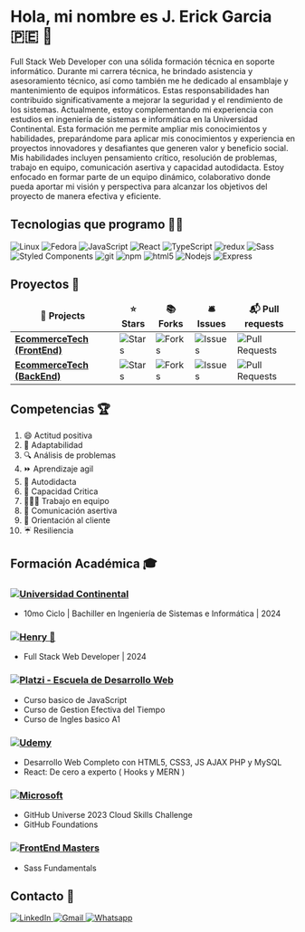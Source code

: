 # Hola, mi nombre es J. Erick Garcia 🇵🇪 👋

Full Stack Web Developer con una sólida formación técnica en soporte informático. Durante mi carrera técnica, he brindado asistencia y asesoramiento técnico, así como también me he dedicado al ensamblaje y mantenimiento de equipos informáticos. Estas responsabilidades han contribuido significativamente a mejorar la seguridad y el rendimiento de los sistemas.
Actualmente, estoy complementando mi experiencia con estudios en ingeniería de sistemas e informática en la Universidad Continental. Esta formación me permite ampliar mis conocimientos y habilidades, preparándome para aplicar mis conocimientos y experiencia en proyectos innovadores y desafiantes que generen valor y
beneficio social.
Mis habilidades incluyen pensamiento crítico, resolución de problemas, trabajo en equipo, comunicación asertiva y capacidad autodidacta. Estoy enfocado en formar parte de un equipo dinámico, colaborativo donde pueda aportar mi visión y perspectiva para alcanzar los objetivos del proyecto de manera efectiva y eficiente.

## Tecnologias que programo 🧑‍💻
<p>
<img alt="Linux" src="https://img.shields.io/badge/-Linux-FCC624?style=flat-square&logo=linux&logoColor=black" />
<img alt="Fedora" src="https://img.shields.io/badge/-Fedora-294172?style=flat-square&logo=fedora&logoColor=white" />
<img alt="JavaScript" src="https://img.shields.io/badge/-JavaScript-F7DF1E?style=flat-square&logo=javascript&logoColor=black" />
<img alt="React" src="https://img.shields.io/badge/-React-45b8d8?style=flat-square&logo=react&logoColor=white" />
<img alt="TypeScript" src="https://img.shields.io/badge/-TypeScript-007ACC?style=flat-square&logo=typescript&logoColor=white" />
<img alt="redux" src="https://img.shields.io/badge/-Redux-764ABC?style=flat-square&logo=redux&logoColor=white" />
<img alt="Sass" src="https://img.shields.io/badge/-Sass-CC6699?style=flat-square&logo=sass&logoColor=white" />
<img alt="Styled Components" src="https://img.shields.io/badge/-Styled_Components-db7092?style=flat-square&logo=styled-components&logoColor=white" />
<img alt="git" src="https://img.shields.io/badge/-Git-F05032?style=flat-square&logo=git&logoColor=white" />
<img alt="npm" src="https://img.shields.io/badge/-NPM-CB3837?style=flat-square&logo=npm&logoColor=white" />
<img alt="html5" src="https://img.shields.io/badge/-HTML5-E34F26?style=flat-square&logo=html5&logoColor=white" />
<img alt="Nodejs" src="https://img.shields.io/badge/-Nodejs-43853d?style=flat-square&logo=Node.js&logoColor=white" />
<img alt="Express" src="https://img.shields.io/badge/-Express-000000?style=flat-square&logo=express&logoColor=white" />
</p>

## Proyectos 🚀

<table>
  <thead align="center">
    <tr border: none;>
      <td><b>🎁 Projects</b></td>
      <td><b>⭐ Stars</b></td>
      <td><b>📚 Forks</b></td>
      <td><b>🛎 Issues</b></td>
      <td><b>📬 Pull requests</b></td>
    </tr>
  </thead>
  <tbody>
    <tr>
      <td><a href="https://github.com/jerickgm89/ecommerce_frontend"><b>EcommerceTech (FrontEnd)</b></a></td>
      <td><img alt="Stars" src="https://img.shields.io/github/stars/jerickgm89/ecommerce_frontend?style=flat-square&labelColor=343b41"/></td>
      <td><img alt="Forks" src="https://img.shields.io/github/forks/jerickgm89/ecommerce_frontend?style=flat-square&labelColor=343b41"/></td>
      <td><img alt="Issues" src="https://img.shields.io/github/issues/jerickgm89/ecommerce_frontend?style=flat-square&labelColor=343b41"/></td>
      <td><img alt="Pull Requests" src="https://img.shields.io/github/issues-pr/jerickgm89/ecommerce_frontend?style=flat-square&labelColor=343b41"/></td>
    </tr>
    <tr>
      <td><a href="https://github.com/jerickgm89/ecommerce_backend"><b>EcommerceTech (BackEnd)</b></a></td>
      <td><img alt="Stars" src="https://img.shields.io/github/stars/jerickgm89/ecommerce_backend?style=flat-square&labelColor=343b41"/></td>
      <td><img alt="Forks" src="https://img.shields.io/github/forks/jerickgm89/ecommerce_backend?style=flat-square&labelColor=343b41"/></td>
      <td><img alt="Issues" src="https://img.shields.io/github/issues/jerickgm89/ecommerce_backend?style=flat-square&labelColor=343b41"/></td>
      <td><img alt="Pull Requests" src="https://img.shields.io/github/issues-pr/jerickgm89/ecommerce_backend?style=flat-square&labelColor=343b41"/></td>
    </tr>
  </tbody>
</table>



## Competencias 🏆

1. 😄 Actitud positiva
2. 👊 Adaptabilidad
3. 🔍 Análisis de problemas
4. ⏩ Aprendizaje agil
5. 📖 Autodidacta
6. 🤔 Capacidad Critica
7. :people_holding_hands: Trabajo en equipo
8. :speech_balloon: Comunicación asertiva
9. 🤝 Orientación al cliente
10. ☔ Resiliencia

## Formación Académica 🎓

### [![Universidad Continental](https://img.shields.io/badge/-Universidad%20Continental-FF0000?style=flat-square&logoColor=white)](https://www.ucontinental.edu.pe)
- 10mo Ciclo | Bachiller en Ingeniería de Sistemas e Informática | 2024

### [![Henry 🚀](https://img.shields.io/badge/Henry-🚀-yellow)](https://github.com/henry)
- Full Stack Web Developer | 2024

### [![Platzi - Escuela de Desarrollo Web](https://img.shields.io/badge/Platzi-Escuela%20de%20Desarrollo%20Web-green)](https://www.platzi.com)
- Curso basico de JavaScript
- Curso de Gestion Efectiva del Tiempo
- Curso de Ingles basico A1

### [![Udemy](https://img.shields.io/badge/-Udemy-EC5252?style=flat-square&logo=udemy&logoColor=white)](https://www.udemy.com)
- Desarrollo Web Completo con HTML5, CSS3, JS AJAX PHP y MySQL
- React: De cero a experto ( Hooks y MERN )

### [![Microsoft](https://img.shields.io/badge/-Microsoft-666666?style=flat-square&logo=microsoft&logoColor=blue)](https://www.microsoft.com)
- GitHub Universe 2023 Cloud Skills Challenge
- GitHub Foundations

### [![FrontEnd Masters](https://img.shields.io/badge/-FrontEnd%20Masters-red?style=flat-square&logoColor=white)](https://www.frontendmasters.com)
- Sass Fundamentals


## Contacto 📱
<p>
    <a href="https://www.linkedin.com/in/jerickdev">
        <img alt="LinkedIn" src="https://img.shields.io/badge/LinkedIn-blue?style=flat-square&logo=linkedin&logoColor=white" />
    </a>
    <a href="mailto:jerickgm89@gmail.com">
        <img alt="Gmail" src="https://img.shields.io/badge/Gmail-D14836?style=flat-square&logo=gmail&logoColor=white" />
    </a>
    <a href="https://wa.me/51936114196">
        <img alt="Whatsapp" src="https://img.shields.io/badge/Whatsapp-25D366?style=flat-square&logo=whatsapp&logoColor=white" />
    </a>
</p>
